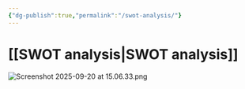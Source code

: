 ```yaml
---
{"dg-publish":true,"permalink":"/swot-analysis/"}
---
```


# [[SWOT analysis\|SWOT analysis]]

![Screenshot 2025-09-20 at 15.06.33.png](/img/user/Universit%C3%A0/Magistrale/2%C2%B0%20Anno/Innovation%20and%20Entrepreneurship%20Study/Teoria/Allegati/Screenshot%202025-09-20%20at%2015.06.33.png)